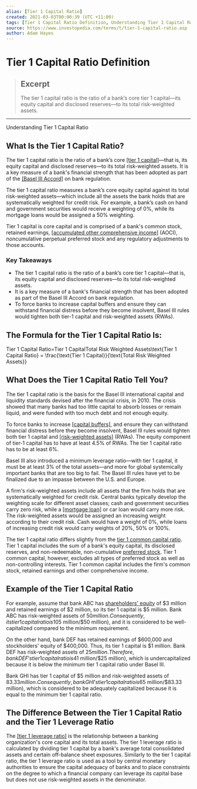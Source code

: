 ```yaml
---
alias: [Tier 1 Capital Ratio]
created: 2021-03-03T00:00:39 (UTC +11:00)
tags: [Tier 1 Capital Ratio Definition, Understanding Tier 1 Capital Ratio]
source: https://www.investopedia.com/terms/t/tier-1-capital-ratio.asp
author: Adam Hayes
---
```


# Tier 1 Capital Ratio Definition

> ## Excerpt
> The tier 1 capital ratio is the ratio of a bank’s core tier 1 capital—its equity capital and disclosed reserves—to its total risk-weighted assets.

---

Understanding Tier 1 Capital Ratio
## What Is the Tier 1 Capital Ratio?

The tier 1 capital ratio is the ratio of a bank’s core [[tier 1 capital]](https://www.investopedia.com/terms/t/tier1capital.asp)—that is, its equity capital and disclosed reserves—to its total risk-weighted assets. It is a key measure of a bank's financial strength that has been adopted as part of the [[Basel III Accord]](https://www.investopedia.com/terms/b/basel_accord.asp) on bank regulation.

The tier 1 capital ratio measures a bank’s core equity capital against its total risk-weighted assets—which include all the assets the bank holds that are systematically weighted for credit risk. For example, a bank’s cash on hand and government securities would receive a weighting of 0%, while its mortgage loans would be assigned a 50% weighting.

Tier 1 capital is core capital and is comprised of a bank's common stock, retained earnings, [[accumulated other comprehensive income]](https://www.investopedia.com/terms/a/accumulatedother.asp) (AOCI), noncumulative perpetual preferred stock and any regulatory adjustments to those accounts.

### Key Takeaways

-   The tier 1 capital ratio is the ratio of a bank’s core tier 1 capital—that is, its equity capital and disclosed reserves—to its total risk-weighted assets.
-   It is a key measure of a bank's financial strength that has been adopted as part of the Basel III Accord on bank regulation.
-   To force banks to increase capital buffers and ensure they can withstand financial distress before they become insolvent, Basel III rules would tighten both tier-1 capital and risk-weighted assets (RWAs). 

## The Formula for the Tier 1 Capital Ratio Is:

Tier 1 Capital Ratio\=Tier 1 CapitalTotal Risk Weighted Assets\\text{Tier 1 Capital Ratio} = \\frac{\\text{Tier 1 Capital}}{\\text{Total Risk Weighted Assets}}

## What Does the Tier 1 Capital Ratio Tell You?

The tier 1 capital ratio is the basis for the Basel III international capital and liquidity standards devised after the financial crisis, in 2010. The crisis showed that many banks had too little capital to absorb losses or remain liquid, and were funded with too much debt and not enough equity.

To force banks to increase [[capital buffers]](https://www.investopedia.com/terms/c/capital-buffer.asp), and ensure they can withstand financial distress before they become insolvent, Basel III rules would tighten both tier 1 capital and [[risk-weighted assets]](https://www.investopedia.com/terms/r/riskweightedassets.asp) (RWAs). The equity component of tier-1 capital has to have at least 4.5% of RWAs. The tier 1 capital ratio has to be at least 6%.

Basel III also introduced a minimum leverage ratio—with tier 1 capital, it must be at least 3% of the total assets—and more for global systemically important banks that are too big to fail. The Basel III rules have yet to be finalized due to an impasse between the U.S. and Europe.

A firm's risk-weighted assets include all assets that the firm holds that are systematically weighted for credit risk. Central banks typically develop the weighting scale for different asset classes; cash and government securities carry zero risk, while a [[mortgage loan]](https://www.investopedia.com/terms/f/first_mortgage.asp) or car loan would carry more risk. The risk-weighted assets would be assigned an increasing weight according to their credit risk. Cash would have a weight of 0%, while loans of increasing credit risk would carry weights of 20%, 50% or 100%.

The tier 1 capital ratio differs slightly from the [tier 1 common capital ratio](https://www.investopedia.com/terms/t/tier-1-common-capital-ratio.asp). Tier 1 capital includes the sum of a bank's equity capital, its disclosed reserves, and non-redeemable, non-cumulative [preferred stock](https://www.investopedia.com/terms/p/preferredstock.asp). Tier 1 common capital, however, excludes all types of preferred stock as well as non-controlling interests. Tier 1 common capital includes the firm's common stock, retained earnings and other comprehensive income.

## Example of the Tier 1 Capital Ratio

For example, assume that bank ABC has [shareholders' equity](https://www.investopedia.com/terms/s/shareholdersequity.asp) of $3 million and retained earnings of $2 million, so its tier 1 capital is $5 million. Bank ABC has risk-weighted assets of $50 million. Consequently, its tier 1 capital ratio is 10% ($5 million/$50 million), and it is considered to be well-capitalized compared to the minimum requirement.

On the other hand, bank DEF has retained earnings of $600,000 and stockholders' equity of $400,000. Thus, its tier 1 capital is $1 million. Bank DEF has risk-weighted assets of $25 million. Therefore, bank DEF's tier 1 capital ratio is 4% ($1 million/$25 million), which is undercapitalized because it is below the minimum tier 1 capital ratio under Basel III.

Bank GHI has tier 1 capital of $5 million and risk-weighted assets of $83.33 million. Consequently, bank GHI's tier 1 capital ratio is 6% ($5 million/$83.33 million), which is considered to be adequately capitalized because it is equal to the minimum tier 1 capital ratio.

## The Difference Between the Tier 1 Capital Ratio and the Tier 1 Leverage Ratio

The [[tier 1 leverage ratio]](https://www.investopedia.com/terms/t/tier-1-leverage-ratio.asp) is the relationship between a banking organization's core capital and its total assets. The tier 1 leverage ratio is calculated by dividing tier 1 capital by a bank's average total consolidated assets and certain off-balance sheet exposures. Similarly to the tier 1 capital ratio, the tier 1 leverage ratio is used as a tool by central monetary authorities to ensure the capital adequacy of banks and to place constraints on the degree to which a financial company can leverage its capital base but does not use risk-weighted assets in the denominator.
